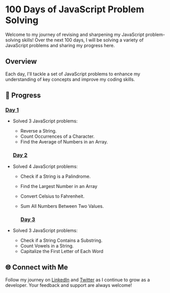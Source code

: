 # 100 Days of JavaScript Problem Solving

Welcome to my journey of revising and sharpening my JavaScript problem-solving skills! Over the next 100 days, I will be solving a variety of JavaScript problems and sharing my progress here.

## Overview

Each day, I'll tackle a set of JavaScript problems to enhance my understanding of key concepts and improve my coding skills.

## 📅 Progress

### [Day 1](./Day1)
- Solved 3 JavaScript problems:
  - Reverse a String.
  - Count Occurrences of a Character.
  - Find the Average of Numbers in an Array.

  ### [Day 2](./Day2)
- Solved 4 JavaScript problems:
  - Check if a String is a Palindrome.
  - Find the Largest Number in an Array
  - Convert Celsius to Fahrenheit.
  - Sum All Numbers Between Two Values.

    ### [Day 3](./Day3)
- Solved 3 JavaScript problems:
  - Check if a String Contains a Substring.
  - Count Vowels in a String.
  - Capitalize the First Letter of Each Word



## 🌐 Connect with Me
Follow my journey on [LinkedIn](https://www.linkedin.com/in/jatin-singh-a9147526b/) and [Twitter](https://x.com/jatinSingh012) as I continue to grow as a developer. Your feedback and support are always welcome!